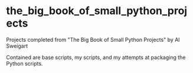 # the_big_book_of_small_python_projects
Projects completed from "The Big Book of Small Python Projects" by Al Sweigart

Contained are base scripts, my scripts, and my attempts at packaging the Python scripts.

